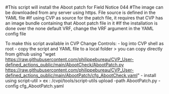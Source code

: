 #This script will install the Aboot patch for Field Notice 044
#The image can be downloaded from any server using https.  File source is defined in the YAML file
#If using CVP as source for the patch file, it requires that CVP has an image bundle containing that Aboot patch file in it
#If the installation is done over the none default VRF, change the VRF argument in the YAML config file

To make this script available in CVP Change Controls:
    - log into CVP shell as root
    - copy the script and YAML file to a local folder 
        > you can copy directly from github using "wget https://raw.githubusercontent.com/philippebureau/CVP_User-defined_actions_public/main/AbootCheck/AbootPatch.py https://raw.githubusercontent.com/philippebureau/CVP_User-defined_actions_public/main/AbootPatch/cfg_AbootCheck.yaml"
    - install using script-util 
        > ex : /cvpi/tools/script-utils upload -path AbootPatch.py -config cfg_AbootPatch.yaml 